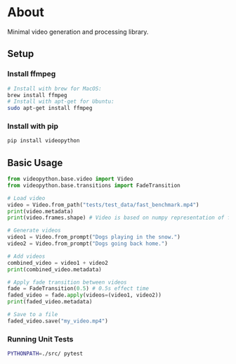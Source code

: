 # About

Minimal video generation and processing library.

## Setup 

### Install ffmpeg
```bash
# Install with brew for MacOS:
brew install ffmpeg
# Install with apt-get for Ubuntu:
sudo apt-get install ffmpeg
```

### Install with pip
```bash
pip install videopython
```

## Basic Usage

```python
from videopython.base.video import Video
from videopython.base.transitions import FadeTransition

# Load video
video = Video.from_path("tests/test_data/fast_benchmark.mp4")
print(video.metadata)
print(video.frames.shape) # Video is based on numpy representation of frames

# Generate videos
video1 = Video.from_prompt("Dogs playing in the snow.")
video2 = Video.from_prompt("Dogs going back home.")

# Add videos
combined_video = video1 + video2
print(combined_video.metadata)

# Apply fade transition between videos
fade = FadeTransition(0.5) # 0.5s effect time
faded_video = fade.apply(videos=(video1, video2))
print(faded_video.metadata)

# Save to a file
faded_video.save("my_video.mp4")
```

### Running Unit Tests
```bash
PYTHONPATH=./src/ pytest
```